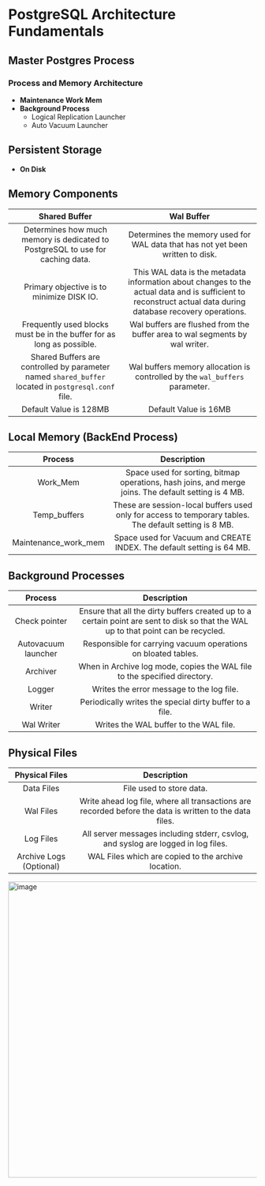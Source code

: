 # PostgreSQL Architecture Fundamentals

## Master Postgres Process

### Process and Memory Architecture

- **Maintenance Work Mem**
- **Background Process**
  - Logical Replication Launcher
  - Auto Vacuum Launcher

## Persistent Storage

- **On Disk**

## Memory Components

| Shared Buffer | Wal Buffer |
|:-------------:|:----------:|
| Determines how much memory is dedicated to PostgreSQL to use for caching data. | Determines the memory used for WAL data that has not yet been written to disk. |
| Primary objective is to minimize DISK IO. | This WAL data is the metadata information about changes to the actual data and is sufficient to reconstruct actual data during database recovery operations. |
| Frequently used blocks must be in the buffer for as long as possible. | Wal buffers are flushed from the buffer area to wal segments by wal writer. |
| Shared Buffers are controlled by parameter named `shared_buffer` located in `postgresql.conf` file. | Wal buffers memory allocation is controlled by the `wal_buffers` parameter. |
| Default Value is 128MB | Default Value is 16MB |

## Local Memory (BackEnd Process)

| Process | Description |
|:-------:|:-----------:|
| Work_Mem | Space used for sorting, bitmap operations, hash joins, and merge joins. The default setting is 4 MB. |
| Temp_buffers | These are session-local buffers used only for access to temporary tables. The default setting is 8 MB. |
| Maintenance_work_mem | Space used for Vacuum and CREATE INDEX. The default setting is 64 MB. |

## Background Processes

| Process | Description |
|:-------:|:-----------:|
| Check pointer | Ensure that all the dirty buffers created up to a certain point are sent to disk so that the WAL up to that point can be recycled. |
| Autovacuum launcher | Responsible for carrying vacuum operations on bloated tables. |
| Archiver | When in Archive log mode, copies the WAL file to the specified directory. |
| Logger | Writes the error message to the log file. |
| Writer | Periodically writes the special dirty buffer to a file. |
| Wal Writer | Writes the WAL buffer to the WAL file. |

## Physical Files

| Physical Files | Description |
|:--------------:|:-----------:|
| Data Files | File used to store data. |
| Wal Files | Write ahead log file, where all transactions are recorded before the data is written to the data files. |
| Log Files | All server messages including stderr, csvlog, and syslog are logged in log files. |
| Archive Logs (Optional) | WAL Files which are copied to the archive location. |

<img width="600" height="600" alt="image" src="https://github.com/user-attachments/assets/42edb53f-946e-461a-8179-6af961434d37" />

